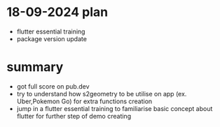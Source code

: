 # 18-09-2024 plan
- flutter essential training 
- package version update

# summary
- got full score on pub.dev
- try to understand how s2geometry to be utilise on app (ex. Uber,Pokemon Go) for extra functions creation
- jump in a flutter essential training to familiarise basic concept about flutter for further step of demo creating 
